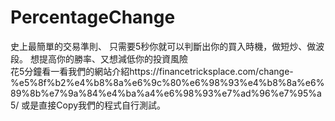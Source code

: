# PercentageChange
 
史上最簡單的交易準則、
只需要5秒你就可以判斷出你的買入時機，做短炒、做波段。
想提高你的勝率、又想減低你的投資風險\
花5分鐘看一看我們的網站介紹https://financetricksplace.com/change-%e5%8f%b2%e4%b8%8a%e6%9c%80%e6%98%93%e4%b8%8a%e6%89%8b%e7%9a%84%e4%ba%a4%e6%98%93%e7%ad%96%e7%95%a5/
或是直接Copy我們的程式自行測試。
